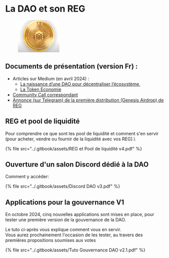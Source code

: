 # La DAO et son REG

<figure><img src="../.gitbook/assets/image (265).png" alt="" width="131"><figcaption></figcaption></figure>

## Documents de présentation (version Fr) :&#x20;

* Articles sur Medium (en avril 2024) :&#x20;
  * [La naissance d’une DAO pour décentraliser l’écosystème](https://medium.com/realtfrench/la-naissance-dune-dao-pour-d%C3%A9centraliser-l-%C3%A9cosyst%C3%A8me-1759b1a02b27),
  * [La Token Economie ](https://medium.com/realtfrench/token-economy-ce7a2455dead)
* [Community Call correspondant](https://www.youtube.com/watch?v=F-n7PQNDRds\&ab\_channel=RealT)
* [Annonce (sur Telegram) de la première distribution (Genesis Airdrop) de REG](https://t.me/Communication\_RealT\_FR/1165)

## REG et pool de liquidité

Pour comprendre ce que sont les pool de liquidité et comment s'en servir (pour acheter, vendre ou fournir de la liquidité avec vos REG).\


{% file src="../.gitbook/assets/REG et Pool de liquidité v4.pdf" %}

## Ouverture d'un salon Discord dédié à la DAO

Comment y accéder:&#x20;

{% file src="../.gitbook/assets/Discord DAO v3.pdf" %}

## Applications pour la gouvernance V1

En octobre 2024, cinq nouvelles applications sont mises en place, pour tester une première version de la gouvernance de la DAO.

Le tuto ci-après vous explique comment vous en servir. \
Vous aurez prochainement l'occasion de les tester, au travers des premières propositions soumises aux votes

{% file src="../.gitbook/assets/Tuto Gouvernance DAO v2.1.pdf" %}
